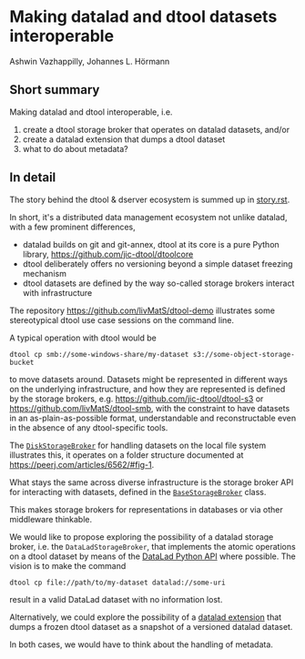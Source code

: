 # Making datalad and dtool datasets interoperable

Ashwin Vazhappilly, Johannes L. Hörmann

## Short summary

Making datalad and dtool interoperable, i.e. 

1. create a dtool storage broker that operates on datalad datasets, and/or
2. create a datalad extension that dumps a dtool dataset
3. what to do about metadata?

## In detail

The story behind the dtool & dserver ecosystem is summed up in [story.rst](story.rst).

In short, it's a distributed data management ecosystem not unlike datalad, with a few prominent differences,

* datalad builds on git and git-annex, dtool at its core is a pure Python library, https://github.com/jic-dtool/dtoolcore
* dtool deliberately offers no versioning beyond a simple dataset freezing mechanism
* dtool datasets are defined by the way so-called storage brokers interact with infrastructure

The repository https://github.com/livMatS/dtool-demo illustrates some stereotypical dtool use case sessions on the command line.

A typical operation with dtool would be 

    dtool cp smb://some-windows-share/my-dataset s3://some-object-storage-bucket

to move datasets around. Datasets might be represented in different ways on the underlying infrastructure,
and how they are represented is defined by the storage brokers, e.g. https://github.com/jic-dtool/dtool-s3 or https://github.com/livMatS/dtool-smb,
with the constraint to have datasets in an as-plain-as-possible format, understandable and reconstructable even in the absence of any dtool-specific tools.

The [`DiskStorageBroker`](https://github.com/jic-dtool/dtoolcore/blob/36bab9447d8f9da014af0de65a7df65ff2342ae7/dtoolcore/storagebroker.py#L391-L772)
for handling datasets on the local file system illustrates this, it operates on a folder structure documented at https://peerj.com/articles/6562/#fig-1.

What stays the same across diverse infrastructure is the storage broker API for interacting with datasets,
defined in the [`BaseStorageBroker`](https://github.com/jic-dtool/dtoolcore/blob/36bab9447d8f9da014af0de65a7df65ff2342ae7/dtoolcore/storagebroker.py#L73C7-L227) class.

This makes storage brokers for representations in databases or via other middleware thinkable.

We would like to propose exploring the possibility of a datalad storage broker, i.e. the `DataLadStorageBroker`,
that implements the atomic operations on a dtool dataset by means of the [DataLad Python API](http://docs.datalad.org/en/stable/modref.html) where possible.
The vision is to make the command

    dtool cp file://path/to/my-dataset datalad://some-uri

result in a valid DataLad dataset with no information lost.

Alternatively, we could explore the possibility of a
[datalad extension](http://docs.datalad.org/en/stable/customization.html#writing-your-own-extensions)
that dumps a frozen dtool dataset as a snapshot of a versioned datalad dataset.

In both cases, we would have to think about the handling of metadata. 
